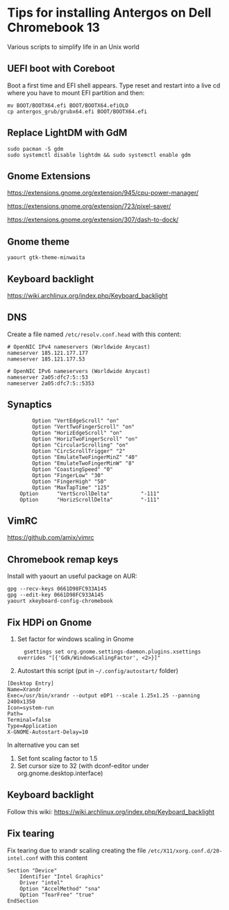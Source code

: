 Tips for installing Antergos on Dell Chromebook 13
=======

Various scripts to simplify life in an Unix world

UEFI boot with Coreboot
------------

Boot a first time and EFI shell appears. Type reset and restart into a live cd where you have to mount EFI partition and then:

```
mv BOOT/BOOTX64.efi BOOT/BOOTX64.efiOLD
cp antergos_grub/grubx64.efi BOOT/BOOTX64.efi
```


Replace LightDM with GdM
------------

```
sudo pacman -S gdm
sudo systemctl disable lightdm && sudo systemctl enable gdm
```

Gnome Extensions
------------
https://extensions.gnome.org/extension/945/cpu-power-manager/

https://extensions.gnome.org/extension/723/pixel-saver/

https://extensions.gnome.org/extension/307/dash-to-dock/

Gnome theme
------------
```
yaourt gtk-theme-minwaita
```

Keyboard backlight
------------

https://wiki.archlinux.org/index.php/Keyboard_backlight

DNS
------------

Create a file named ``` /etc/resolv.conf.head ``` with this content:

```
# OpenNIC IPv4 nameservers (Worldwide Anycast)
nameserver 185.121.177.177
nameserver 185.121.177.53

# OpenNIC IPv6 nameservers (Worldwide Anycast)
nameserver 2a05:dfc7:5::53
nameserver 2a05:dfc7:5::5353
```



Synaptics
------------
```
        Option "VertEdgeScroll" "on"
        Option "VertTwoFingerScroll" "on"
        Option "HorizEdgeScroll" "on"
        Option "HorizTwoFingerScroll" "on"
        Option "CircularScrolling" "on"
        Option "CircScrollTrigger" "2"
        Option "EmulateTwoFingerMinZ" "40"
        Option "EmulateTwoFingerMinW" "8"
        Option "CoastingSpeed" "0"
        Option "FingerLow" "30"
        Option "FingerHigh" "50"
        Option "MaxTapTime" "125"
    Option      "VertScrollDelta"          "-111"
    Option      "HorizScrollDelta"         "-111"
```

VimRC
------------
https://github.com/amix/vimrc

Chromebook remap keys
------------
Install with yaourt an useful package on AUR:

```
gpg --recv-keys 0661D98FC933A145
gpg --edit-key 0661D98FC933A145
yaourt xkeyboard-config-chromebook
```


Fix HDPi on Gnome
------------
1. Set factor for windows scaling in Gnome
  
    ```
      gsettings set org.gnome.settings-daemon.plugins.xsettings overrides "[{'Gdk/WindowScalingFactor', <2>}]"
    ```
    
1. Autostart this script (put in ```~/.config/autostart/``` folder)

```
[Desktop Entry]
Name=Xrandr
Exec=/usr/bin/xrandr --output eDP1 --scale 1.25x1.25 --panning 2400x1350
Icon=system-run
Path=
Terminal=false
Type=Application
X-GNOME-Autostart-Delay=10
```
In alternative you can set 

1. Set font scaling factor to 1.5
2. Set cursor size to 32 (with dconf-editor under org.gnome.desktop.interface)

Keyboard backlight
------------

Follow this wiki: https://wiki.archlinux.org/index.php/Keyboard_backlight

Fix tearing
------------

Fix tearing due to xrandr scaling creating the file ```/etc/X11/xorg.conf.d/20-intel.conf``` with this content 

```
Section "Device"
    Identifier "Intel Graphics"
    Driver "intel"
    Option "AccelMethod" "sna"
    Option "TearFree" "true"
EndSection
```


  
